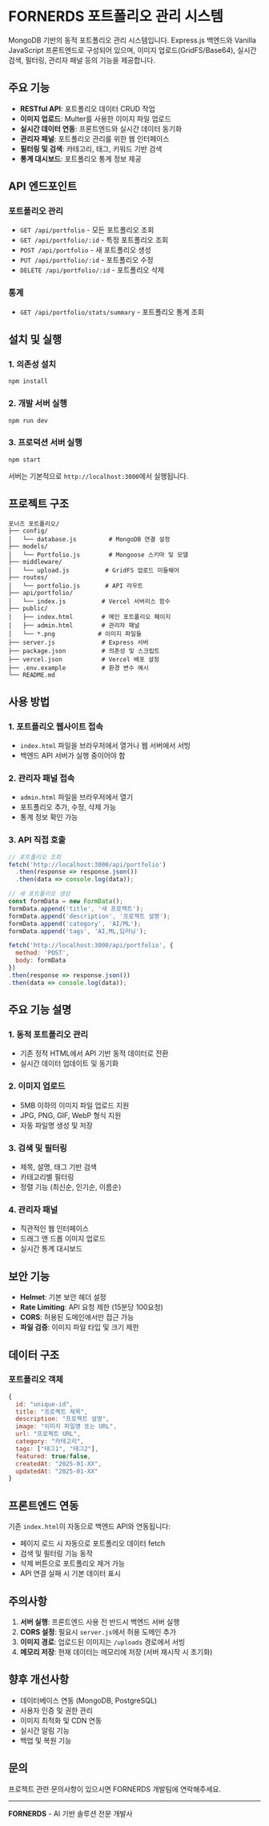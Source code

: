 # FORNERDS 포트폴리오 관리 시스템

MongoDB 기반의 동적 포트폴리오 관리 시스템입니다. Express.js 백엔드와 Vanilla JavaScript 프론트엔드로 구성되어 있으며, 이미지 업로드(GridFS/Base64), 실시간 검색, 필터링, 관리자 패널 등의 기능을 제공합니다.

## 주요 기능

- **RESTful API**: 포트폴리오 데이터 CRUD 작업
- **이미지 업로드**: Multer를 사용한 이미지 파일 업로드
- **실시간 데이터 연동**: 프론트엔드와 실시간 데이터 동기화
- **관리자 패널**: 포트폴리오 관리를 위한 웹 인터페이스
- **필터링 및 검색**: 카테고리, 태그, 키워드 기반 검색
- **통계 대시보드**: 포트폴리오 통계 정보 제공

## API 엔드포인트

### 포트폴리오 관리
- `GET /api/portfolio` - 모든 포트폴리오 조회
- `GET /api/portfolio/:id` - 특정 포트폴리오 조회
- `POST /api/portfolio` - 새 포트폴리오 생성
- `PUT /api/portfolio/:id` - 포트폴리오 수정
- `DELETE /api/portfolio/:id` - 포트폴리오 삭제

### 통계
- `GET /api/portfolio/stats/summary` - 포트폴리오 통계 조회

## 설치 및 실행

### 1. 의존성 설치
```bash
npm install
```

### 2. 개발 서버 실행
```bash
npm run dev
```

### 3. 프로덕션 서버 실행
```bash
npm start
```

서버는 기본적으로 `http://localhost:3000`에서 실행됩니다.

## 프로젝트 구조

```
포너즈 포트폴리오/
├── config/
│   └── database.js         # MongoDB 연결 설정
├── models/
│   └── Portfolio.js        # Mongoose 스키마 및 모델
├── middleware/
│   └── upload.js          # GridFS 업로드 미들웨어
├── routes/
│   └── portfolio.js       # API 라우트
├── api/portfolio/
│   └── index.js          # Vercel 서버리스 함수
├── public/
│   ├── index.html        # 메인 포트폴리오 페이지
│   ├── admin.html        # 관리자 패널
│   └── *.png            # 이미지 파일들
├── server.js             # Express 서버
├── package.json          # 의존성 및 스크립트
├── vercel.json           # Vercel 배포 설정
├── .env.example          # 환경 변수 예시
└── README.md
```

## 사용 방법

### 1. 포트폴리오 웹사이트 접속
- `index.html` 파일을 브라우저에서 열거나 웹 서버에서 서빙
- 백엔드 API 서버가 실행 중이어야 함

### 2. 관리자 패널 접속
- `admin.html` 파일을 브라우저에서 열기
- 포트폴리오 추가, 수정, 삭제 가능
- 통계 정보 확인 가능

### 3. API 직접 호출
```javascript
// 포트폴리오 조회
fetch('http://localhost:3000/api/portfolio')
  .then(response => response.json())
  .then(data => console.log(data));

// 새 포트폴리오 생성
const formData = new FormData();
formData.append('title', '새 프로젝트');
formData.append('description', '프로젝트 설명');
formData.append('category', 'AI/ML');
formData.append('tags', 'AI,ML,딥러닝');

fetch('http://localhost:3000/api/portfolio', {
  method: 'POST',
  body: formData
})
.then(response => response.json())
.then(data => console.log(data));
```

## 주요 기능 설명

### 1. 동적 포트폴리오 관리
- 기존 정적 HTML에서 API 기반 동적 데이터로 전환
- 실시간 데이터 업데이트 및 동기화

### 2. 이미지 업로드
- 5MB 이하의 이미지 파일 업로드 지원
- JPG, PNG, GIF, WebP 형식 지원
- 자동 파일명 생성 및 저장

### 3. 검색 및 필터링
- 제목, 설명, 태그 기반 검색
- 카테고리별 필터링
- 정렬 기능 (최신순, 인기순, 이름순)

### 4. 관리자 패널
- 직관적인 웹 인터페이스
- 드래그 앤 드롭 이미지 업로드
- 실시간 통계 대시보드

## 보안 기능

- **Helmet**: 기본 보안 헤더 설정
- **Rate Limiting**: API 요청 제한 (15분당 100요청)
- **CORS**: 허용된 도메인에서만 접근 가능
- **파일 검증**: 이미지 파일 타입 및 크기 제한

## 데이터 구조

### 포트폴리오 객체
```javascript
{
  id: "unique-id",
  title: "프로젝트 제목",
  description: "프로젝트 설명",
  image: "이미지 파일명 또는 URL",
  url: "프로젝트 URL",
  category: "카테고리",
  tags: ["태그1", "태그2"],
  featured: true/false,
  createdAt: "2025-01-XX",
  updatedAt: "2025-01-XX"
}
```

## 프론트엔드 연동

기존 `index.html`이 자동으로 백엔드 API와 연동됩니다:

- 페이지 로드 시 자동으로 포트폴리오 데이터 fetch
- 검색 및 필터링 기능 동작
- 삭제 버튼으로 포트폴리오 제거 가능
- API 연결 실패 시 기본 데이터 표시

## 주의사항

1. **서버 실행**: 프론트엔드 사용 전 반드시 백엔드 서버 실행
2. **CORS 설정**: 필요시 `server.js`에서 허용 도메인 추가
3. **이미지 경로**: 업로드된 이미지는 `/uploads` 경로에서 서빙
4. **메모리 저장**: 현재 데이터는 메모리에 저장 (서버 재시작 시 초기화)

## 향후 개선사항

- 데이터베이스 연동 (MongoDB, PostgreSQL)
- 사용자 인증 및 권한 관리
- 이미지 최적화 및 CDN 연동
- 실시간 알림 기능
- 백업 및 복원 기능

## 문의

프로젝트 관련 문의사항이 있으시면 FORNERDS 개발팀에 연락해주세요.

---

**FORNERDS** - AI 기반 솔루션 전문 개발사 